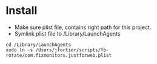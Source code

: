 # Install

- Make sure plist file, contains right path for this project.
- Symlink plist file to /Library/LaunchAgents

```
cd /Library/LaunchAgents
sudo ln -s /Users/jfortier/scripts/fb-rotate/com.fixmonitors.justforweb.plist
```

